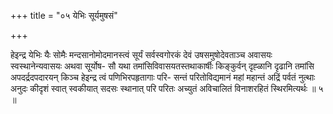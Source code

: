 +++
title = "०५ येभिः सूर्यमुषसं"

+++

हेइन्द्र येभिः यैः सोमैः मन्दसानोमोदमानस्त्वं सूर्यं सर्वस्वगोरकं देवं उषसमुषोदेवताञ्च अवासयः स्वस्थानेन्यवासयः अथवा सूर्योष- सौ यथा तमांसिविवासयतस्तथाकार्षीः किङ्कुर्वन् दृह्ळानि दृढानि तमांसि अपदर्द्रदपदारयन् किञ्च हेइन्द्र त्वं पणिभिरपहृतागाः परि- सन्तं परितोविद्यमानं महां महान्तं अद्रिं पर्वतं नुत्थाः अनुदः कीदृशं स्वात् स्वकीयात् सदसः स्थानात् परि परितः अच्युतं अविचालितं विनाशरहितं स्थिरमित्यर्थः ॥ ५ ॥